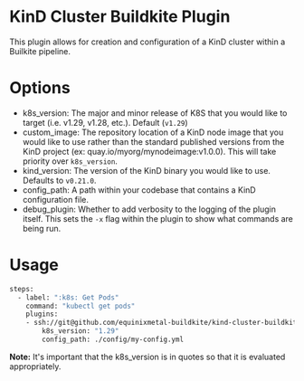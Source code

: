 # KinD Cluster Buildkite Plugin

This plugin allows for creation and configuration of a KinD cluster within a Builkite pipeline.

# Options

* k8s_version: The major and minor release of K8S that you would like to target (i.e. v1.29, v1.28, etc.). Default (`v1.29`)
* custom_image: The repository location of a KinD node image that you would like to use rather than the standard published versions from the KinD project (ex: quay.io/myorg/mynodeimage:v1.0.0). This will take priority over `k8s_version`.
* kind_version: The version of the KinD binary you would like to use. Defaults to `v0.21.0`.
* config_path: A path within your codebase that contains a KinD configuration file.
* debug_plugin: Whether to add verbosity to the logging of the plugin itself. This sets the `-x` flag within the plugin to show what commands are being run.

# Usage

```sh
steps:
  - label: ":k8s: Get Pods"
    command: "kubectl get pods"
    plugins:
    - ssh://git@github.com/equinixmetal-buildkite/kind-cluster-buildkite-plugin#v0.0.1:
        k8s_version: "1.29"
        config_path: ./config/my-config.yml
```

**Note:** It's important that the k8s_version is in quotes so that it is evaluated appropriately.
